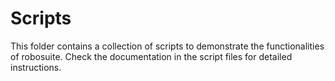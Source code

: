 Scripts
=======

This folder contains a collection of scripts to demonstrate the functionalities of robosuite. Check the documentation in the script files for detailed instructions.
